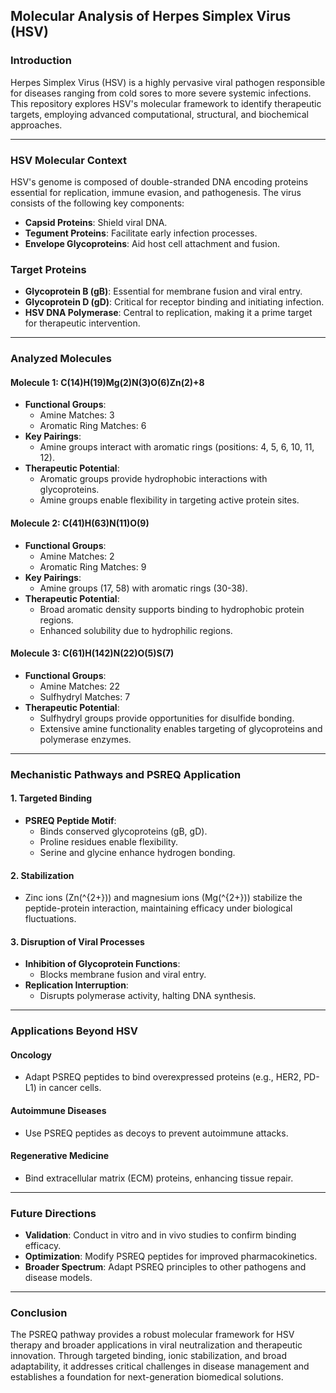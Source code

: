 ## Molecular Analysis of Herpes Simplex Virus (HSV)

### **Introduction**
Herpes Simplex Virus (HSV) is a highly pervasive viral pathogen responsible for diseases ranging from cold sores to more severe systemic infections. This repository explores HSV's molecular framework to identify therapeutic targets, employing advanced computational, structural, and biochemical approaches.

---

### **HSV Molecular Context**

HSV's genome is composed of double-stranded DNA encoding proteins essential for replication, immune evasion, and pathogenesis. The virus consists of the following key components:

- **Capsid Proteins**: Shield viral DNA.
- **Tegument Proteins**: Facilitate early infection processes.
- **Envelope Glycoproteins**: Aid host cell attachment and fusion.

### **Target Proteins**
- **Glycoprotein B (gB)**: Essential for membrane fusion and viral entry.
- **Glycoprotein D (gD)**: Critical for receptor binding and initiating infection.
- **HSV DNA Polymerase**: Central to replication, making it a prime target for therapeutic intervention.

---

### **Analyzed Molecules**

#### **Molecule 1: C\(14\)H\(19\)Mg\(2\)N\(3\)O\(6\)Zn\(2\)+8**
- **Functional Groups**:
  - Amine Matches: 3
  - Aromatic Ring Matches: 6
- **Key Pairings**:
  - Amine groups interact with aromatic rings (positions: 4, 5, 6, 10, 11, 12).
- **Therapeutic Potential**:
  - Aromatic groups provide hydrophobic interactions with glycoproteins.
  - Amine groups enable flexibility in targeting active protein sites.

#### **Molecule 2: C\(41\)H\(63\)N\(11\)O\(9\)**
- **Functional Groups**:
  - Amine Matches: 2
  - Aromatic Ring Matches: 9
- **Key Pairings**:
  - Amine groups (17, 58) with aromatic rings (30-38).
- **Therapeutic Potential**:
  - Broad aromatic density supports binding to hydrophobic protein regions.
  - Enhanced solubility due to hydrophilic regions.

#### **Molecule 3: C\(61\)H\(142\)N\(22\)O\(5\)S\(7\)**
- **Functional Groups**:
  - Amine Matches: 22
  - Sulfhydryl Matches: 7
- **Therapeutic Potential**:
  - Sulfhydryl groups provide opportunities for disulfide bonding.
  - Extensive amine functionality enables targeting of glycoproteins and polymerase enzymes.

---

### **Mechanistic Pathways and PSREQ Application**

#### **1. Targeted Binding**
- **PSREQ Peptide Motif**:
  - Binds conserved glycoproteins (gB, gD).
  - Proline residues enable flexibility.
  - Serine and glycine enhance hydrogen bonding.

#### **2. Stabilization**
- Zinc ions (Zn\(^{2+}\)) and magnesium ions (Mg\(^{2+}\)) stabilize the peptide-protein interaction, maintaining efficacy under biological fluctuations.

#### **3. Disruption of Viral Processes**
- **Inhibition of Glycoprotein Functions**:
  - Blocks membrane fusion and viral entry.
- **Replication Interruption**:
  - Disrupts polymerase activity, halting DNA synthesis.

---

### **Applications Beyond HSV**

#### **Oncology**
- Adapt PSREQ peptides to bind overexpressed proteins (e.g., HER2, PD-L1) in cancer cells.

#### **Autoimmune Diseases**
- Use PSREQ peptides as decoys to prevent autoimmune attacks.

#### **Regenerative Medicine**
- Bind extracellular matrix (ECM) proteins, enhancing tissue repair.

---

### **Future Directions**
- **Validation**: Conduct in vitro and in vivo studies to confirm binding efficacy.
- **Optimization**: Modify PSREQ peptides for improved pharmacokinetics.
- **Broader Spectrum**: Adapt PSREQ principles to other pathogens and disease models.

---

### **Conclusion**
The PSREQ pathway provides a robust molecular framework for HSV therapy and broader applications in viral neutralization and therapeutic innovation. Through targeted binding, ionic stabilization, and broad adaptability, it addresses critical challenges in disease management and establishes a foundation for next-generation biomedical solutions.

